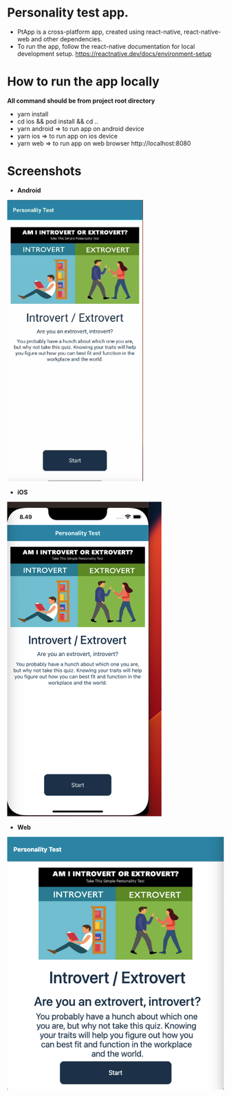 # Personality test app.

- PtApp is a cross-platform app, created using react-native, react-native-web and other dependencies.
- To run the app, follow the react-native documentation for local development setup. https://reactnative.dev/docs/environment-setup

# How to run the app locally
**All command should be from project root directory**
- yarn install
- cd ios && pod install && cd ..
- yarn android => to run app on android device
- yarn ios => to run app on ios device
- yarn web => to run app on web browser http://localhost:8080

# Screenshots

- **Android**
 
 ![Android app](screenShots/android.png?raw=true)

- **iOS**

![iOS app](screenShots/ios.png?raw=true)


- **Web**

![Web app](screenShots/web.png?raw=true)



